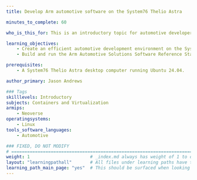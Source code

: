 ```yaml
---
title: Develop Arm automotive software on the System76 Thelio Astra

minutes_to_complete: 60

who_is_this_for: This is an introductory topic for automotive developers interested in local development using the System76 Thelio Astra Linux desktop computer. 

learning_objectives:
    - Create an efficient automotive development environment on the System76 Thelio Astra desktop. 
    - Build and run the Arm Automotive Solutions Software Reference Stack locally.

prerequisites:
    - A System76 Thelio Astra desktop computer running Ubuntu 24.04. 

author_primary: Jason Andrews

### Tags
skilllevels: Introductory
subjects: Containers and Virtualization
armips:
    - Neoverse
operatingsystems:
    - Linux
tools_software_languages:
    - Automotive

### FIXED, DO NOT MODIFY
# ================================================================================
weight: 1                       # _index.md always has weight of 1 to order correctly
layout: "learningpathall"       # All files under learning paths have this same wrapper
learning_path_main_page: "yes"  # This should be surfaced when looking for related content. Only set for _index.md of learning path content.
---
```

